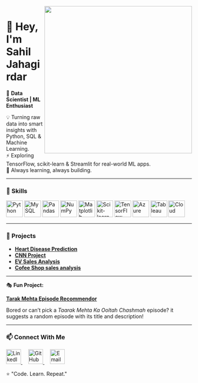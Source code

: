 <img src="https://avatars.githubusercontent.com/sahiljahagirdar" height = "400" width="400" align="right" />

# 👋 Hey, I'm Sahil Jahagirdar

🎯 **Data Scientist | ML Enthusiast**

💡 Turning raw data into smart insights with Python, SQL & Machine Learning.  
⚡ Exploring TensorFlow, scikit-learn & Streamlit for real-world ML apps.  
🌱 Always learning, always building.

---

### 🧠 Skills

<p align="left">
  <img src="https://cdn.jsdelivr.net/gh/devicons/devicon/icons/python/python-original.svg" alt="Python" width="45" height="45"/>
  <img src="https://cdn.jsdelivr.net/gh/devicons/devicon/icons/mysql/mysql-original-wordmark.svg" alt="MySQL" width="45" height="45"/>
  <img src="https://cdn.jsdelivr.net/gh/devicons/devicon/icons/pandas/pandas-original.svg" alt="Pandas" width="45" height="45"/>
  <img src="https://cdn.jsdelivr.net/gh/devicons/devicon/icons/numpy/numpy-original.svg" alt="NumPy" width="45" height="45"/>
  <img src="https://cdn.jsdelivr.net/gh/devicons/devicon/icons/matplotlib/matplotlib-original.svg" alt="Matplotlib" width="45" height="45"/>
  <img src="https://cdn.jsdelivr.net/gh/devicons/devicon/icons/scikitlearn/scikitlearn-original.svg" alt="Scikit-learn" width="45" height="45"/>
  <img src="https://cdn.jsdelivr.net/gh/devicons/devicon/icons/tensorflow/tensorflow-original.svg" alt="TensorFlow" width="45" height="45"/>
  <img src="https://cdn.jsdelivr.net/gh/devicons/devicon/icons/azure/azure-original.svg" alt="Azure" width="45" height="45"/>
  <img src="https://cdn.jsdelivr.net/gh/devicons/devicon/icons/tableau/tableau-original.svg" alt="Tableau" width="45" height="45"/>
  <img src="https://cdn.jsdelivr.net/gh/devicons/devicon/icons/googlecloud/googlecloud-original.svg" alt="Cloud" width="45" height="45"/>
</p>

---

### 🚀 Projects

- **[Heart Disease Prediction](https://github.com/sahiljahagirdar/Machine_Learning/tree/main/Heart_Disease_Predict)**
- **[CNN Project](https://github.com/sahiljahagirdar/CAT-DOG-CNN-PROJECT)** 
- **[EV Sales Analysis](https://github.com/yourusername/ev-sales-analysis)** 
- **[Cofee Shop sales analysis](https://github.com/sahiljahagirdar/Data_Analysis/tree/main/Coffee-shop-analysis-main)** 

---

🎭 **Fun Project:**   

**[Tarak Mehta Episode Recommendor](https://tarak-mehta.streamlit.app/)**

Bored or can’t pick a *Taarak Mehta Ka Ooltah Chashmah* episode? it suggests a random episode with its title and description!

---

### 📫 Connect With Me

<p align="left">
  <a href="https://www.linkedin.com/in/sahil-jahagirdar/">
    <img src="https://cdn.jsdelivr.net/gh/devicons/devicon/icons/linkedin/linkedin-original.svg" alt="LinkedIn" width="40" height="40"/>
  </a>
  &nbsp;&nbsp;&nbsp;
  <a href="https://github.com/sahiljahagirdar">
    <img src="https://cdn.jsdelivr.net/gh/devicons/devicon/icons/github/github-original.svg" alt="GitHub" width="40" height="40"/>
  </a>
  &nbsp;&nbsp;&nbsp;
  <a href="mailto:sahiljahagirdar91@gmail.com">
    <img src="https://cdn.jsdelivr.net/gh/simple-icons/simple-icons/icons/gmail.svg" alt="Email" width="40" height="40"/>
  </a>
</p>
⭐ "Code. Learn. Repeat."
